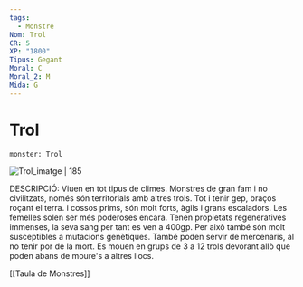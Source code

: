 ```yaml
---
tags:
  - Monstre
Nom: Trol
CR: 5
XP: "1800"
Tipus: Gegant
Moral: C
Moral_2: M
Mida: G
---
```

# Trol

```statblock
monster: Trol
```

![Trol_imatge | 185](https://www.dndbeyond.com/avatars/thumbnails/30836/144/1000/1000/638063929586218907.png)

DESCRIPCIÓ: 
Viuen en tot tipus de climes. Monstres de gran fam i no civilitzats, només són territorials amb altres trols. Tot i tenir gep, braços roçant el terra. i cossos prims, són molt forts, àgils i grans escaladors. Les femelles solen ser més poderoses encara. Tenen propietats regeneratives immenses, la seva sang per tant es ven a 400gp. Per això també són molt susceptibles a mutacions genètiques. També poden servir de mercenaris, al no tenir por de la mort. Es mouen en grups de 3 a 12 trols devorant allò que poden abans de moure's a altres llocs. 

[[Taula de Monstres]]
